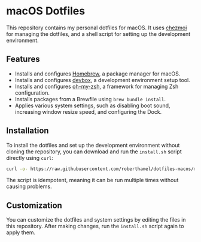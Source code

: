 # macOS Dotfiles

This repository contains my personal dotfiles for macOS. It uses [chezmoi](https://www.chezmoi.io/) for managing the dotfiles, and a shell script for setting up the development environment.

## Features

- Installs and configures [Homebrew](https://brew.sh/), a package manager for macOS.
- Installs and configures [devbox](https://get.jetify.com/devbox), a development environment setup tool.
- Installs and configures [oh-my-zsh](https://ohmyz.sh/), a framework for managing Zsh configuration.
- Installs packages from a Brewfile using `brew bundle install`.
- Applies various system settings, such as disabling boot sound, increasing window resize speed, and configuring the Dock.

## Installation

To install the dotfiles and set up the development environment without cloning the repository, you can download and run the `install.sh` script directly using `curl`:

```bash
curl -o- https://raw.githubusercontent.com/roberthamel/dotfiles-macos/main/install.sh | bash
```

The script is idempotent, meaning it can be run multiple times without causing problems.

## Customization
You can customize the dotfiles and system settings by editing the files in this repository. After making changes, run the `install.sh` script again to apply them.
